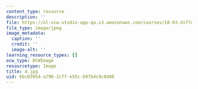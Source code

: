 ```yaml
---
content_type: resource
description: ''
file: https://ol-ocw-studio-app-qa.s3.amazonaws.com/courses/18-03-differential-equations-spring-2010/6bc03954a7962cffe55cb9fb4c9c8488_4.jpg
file_type: image/jpeg
image_metadata:
  caption: ''
  credit: ''
  image-alt: ''
learning_resource_types: []
ocw_type: OCWImage
resourcetype: Image
title: 4.jpg
uid: 6bc03954-a796-2cff-e55c-b9fb4c9c8488
---
```

